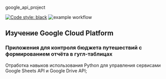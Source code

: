 google_api_project

[![Code style: black](https://img.shields.io/badge/code%20style-black-000000.svg)](https://github.com/psf/black)
![example workflow](https://github.com/margoloko/google_api_project/actions/workflows/main.yaml/badge.svg)
## Изучение Google Cloud Platform
### Приложения для контроля бюджета путешествий с формированием отчёта в гугл-таблицах

Отработка навыков использования Python для управления сервисами Google Sheets API и Google Drive API;
